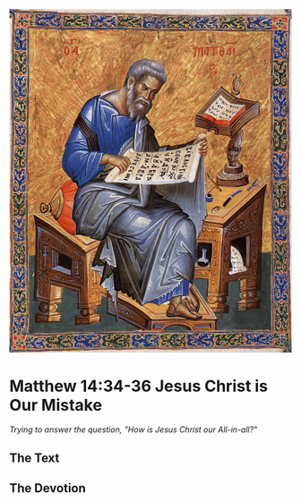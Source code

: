 <img class="intro-right" src="../images/art-matthew.jpg">

# Matthew 14:34-36 Jesus Christ is Our Mistake

*Trying to answer the question, "How is Jesus Christ our All-in-all?"*

## The Text

## The Devotion